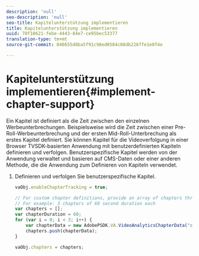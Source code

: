 ```yaml
---
description: 'null'
seo-description: 'null'
seo-title: Kapitelunterstützung implementieren
title: Kapitelunterstützung implementieren
uuid: 70f10621-febe-4443-84e7-ce95bec53377
translation-type: tm+mt
source-git-commit: 040655d8ba5f91c98ed0584c08db226ffe1e0f4e

---
```



# Kapitelunterstützung implementieren{#implement-chapter-support}

Ein Kapitel ist definiert als die Zeit zwischen den einzelnen Werbeunterbrechungen. Beispielsweise wird die Zeit zwischen einer Pre-Roll-Werbeunterbrechung und der ersten Mid-Roll-Unterbrechung als erstes Kapitel definiert. Sie können Kapitel für die Videoverfolgung in einer Browser TVSDK-basierten Anwendung mit benutzerdefinierten Kapiteln definieren und verfolgen. Benutzerspezifische Kapitel werden von der Anwendung verwaltet und basieren auf CMS-Daten oder einer anderen Methode, die die Anwendung zum Definieren von Kapiteln verwendet.

1. Definieren und verfolgen Sie benutzerspezifische Kapitel.

   ```js
   vaObj.enableChapterTracking = true; 
   
   // For custom chapter definitions, provide an array of chapters through the metadata: 
   // For example: 3 chapters of 60 second duration each 
   var chapters = []; 
   var chapterDuration = 60; 
   for (var i = 0; i < 3; i++) { 
       var chapterData = new AdobePSDK.VA.VideoAnalyticsChapterData("chapter_" + (i+1), i * chapterDuration, chapterDuration, (i+1)); 
       chapters.push(chapterData); 
   } 
   
   vaObj.chapters = chapters;
   ```

